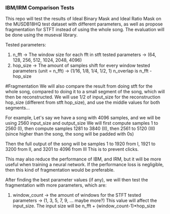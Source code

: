 ### IBM/IRM Comparison Tests

This repo will test the results of Ideal Binary Mask and Ideal Ratio Mask on the MUSDB18HQ test dataset with different parameters, as well as propose fragmentation for STFT instead of using the whole song. The evaluation will be done using the museval library.

Tested parameters:
1. n_fft -> The window size for each fft in stft
    tested parameters -> (64, 128, 256, 512, 1024, 2048, 4096)
2. hop_size -> The amount of samples shift for every window
    tested parameters (unit = n_fft) -> (1/16, 1/8, 1/4, 1/2, 1)
    n_overlap is n_fft - hop_size




#Fragmentation
We will also compare the result from doing stft for the whole song, compared to doing it to a small segment of the song, which will then be reconstructed. We will use 1/2 of input_size for the reconstruction hop_size (different from stft hop_size), and use the middle values for both segments...

For example, 
Let's say we have a song with 4096 samples, and we will be using 2560 input_size and output_size
We will first compute samples 1 to 2560 (I), then compute samples 1281 to 3840 (II), then 2561 to 5120 (III) (since higher than the song, the song will be padded with 0s)

Then the full output of the song will be samples 1 to 1920 from I, 1921 to 3200 from II, and 3201 to 4096 from III
This is to prevent clicks.

This may also reduce the performance of IBM, and IRM, but it will be more useful when training a neural network. If the performance loss is negligible, then this kind of fragmentation would be preferable.


After finding the best parameter values (if any), we will then test the fragmentation with more parameters, which are:
1. window_count -> the amount of windows for the STFT
    tested parameters -> (1, 3, 5, 7, 9, ... maybe more?)
    This value will affect the input_size. The input size will be n_fft + (window_count-1)*hop_size
